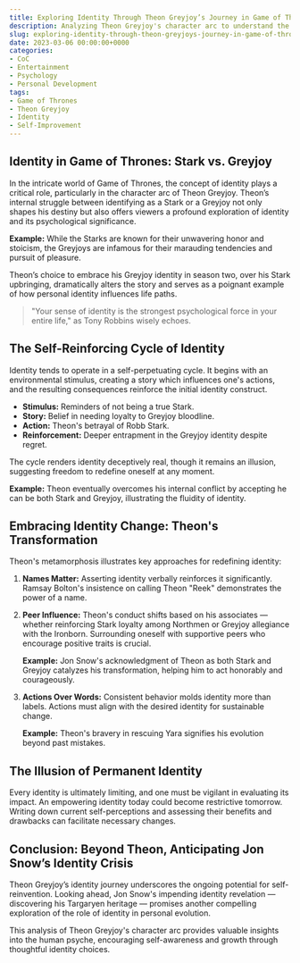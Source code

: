 ```yaml
---
title: Exploring Identity Through Theon Greyjoy’s Journey in Game of Thrones
description: Analyzing Theon Greyjoy's character arc to understand the importance of identity and its impact on personal growth.
slug: exploring-identity-through-theon-greyjoys-journey-in-game-of-thrones
date: 2023-03-06 00:00:00+0000
categories:
- CoC
- Entertainment
- Psychology
- Personal Development
tags:
- Game of Thrones
- Theon Greyjoy
- Identity
- Self-Improvement
---
```


## Identity in Game of Thrones: Stark vs. Greyjoy

In the intricate world of Game of Thrones, the concept of identity plays a critical role, particularly in the character arc of Theon Greyjoy. Theon’s internal struggle between identifying as a Stark or a Greyjoy not only shapes his destiny but also offers viewers a profound exploration of identity and its psychological significance.

**Example:** While the Starks are known for their unwavering honor and stoicism, the Greyjoys are infamous for their marauding tendencies and pursuit of pleasure.

Theon’s choice to embrace his Greyjoy identity in season two, over his Stark upbringing, dramatically alters the story and serves as a poignant example of how personal identity influences life paths.

> "Your sense of identity is the strongest psychological force in your entire life," as Tony Robbins wisely echoes.

## The Self-Reinforcing Cycle of Identity

Identity tends to operate in a self-perpetuating cycle. It begins with an environmental stimulus, creating a story which influences one's actions, and the resulting consequences reinforce the initial identity construct.

- **Stimulus:** Reminders of not being a true Stark.
- **Story:** Belief in needing loyalty to Greyjoy bloodline.
- **Action:** Theon's betrayal of Robb Stark.
- **Reinforcement:** Deeper entrapment in the Greyjoy identity despite regret.

The cycle renders identity deceptively real, though it remains an illusion, suggesting freedom to redefine oneself at any moment.

**Example:** Theon eventually overcomes his internal conflict by accepting he can be both Stark and Greyjoy, illustrating the fluidity of identity.

## Embracing Identity Change: Theon's Transformation

Theon's metamorphosis illustrates key approaches for redefining identity:

1. **Names Matter:** Asserting identity verbally reinforces it significantly. Ramsay Bolton's insistence on calling Theon "Reek" demonstrates the power of a name.

2. **Peer Influence:** Theon's conduct shifts based on his associates — whether reinforcing Stark loyalty among Northmen or Greyjoy allegiance with the Ironborn. Surrounding oneself with supportive peers who encourage positive traits is crucial.

    **Example:** Jon Snow's acknowledgment of Theon as both Stark and Greyjoy catalyzes his transformation, helping him to act honorably and courageously.

3. **Actions Over Words:** Consistent behavior molds identity more than labels. Actions must align with the desired identity for sustainable change.

    **Example:** Theon's bravery in rescuing Yara signifies his evolution beyond past mistakes.

## The Illusion of Permanent Identity

Every identity is ultimately limiting, and one must be vigilant in evaluating its impact. An empowering identity today could become restrictive tomorrow. Writing down current self-perceptions and assessing their benefits and drawbacks can facilitate necessary changes.

## Conclusion: Beyond Theon, Anticipating Jon Snow’s Identity Crisis

Theon Greyjoy’s identity journey underscores the ongoing potential for self-reinvention. Looking ahead, Jon Snow's impending identity revelation — discovering his Targaryen heritage — promises another compelling exploration of the role of identity in personal evolution.

This analysis of Theon Greyjoy's character arc provides valuable insights into the human psyche, encouraging self-awareness and growth through thoughtful identity choices.
